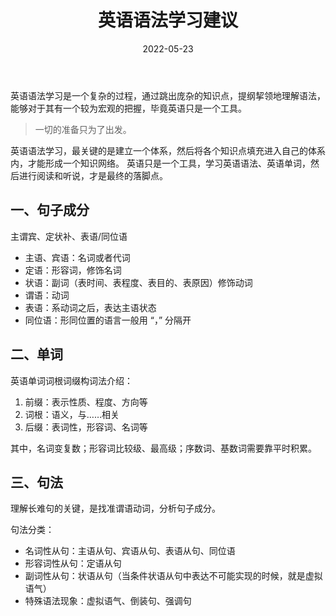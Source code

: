 ﻿---
title: 英语语法学习建议
date: 2022-05-23
categories:
   - 语言学习
   - 英语语法
tags: 
   - 英语
   - 语法
   - 建议 
---

英语语法学习是一个复杂的过程，通过跳出庞杂的知识点，提纲挈领地理解语法，能够对于其有一个较为宏观的把握，毕竟英语只是一个工具。
<!-- more -->

> 一切的准备只为了出发。

英语语法学习，最关键的是建立一个体系，然后将各个知识点填充进入自己的体系内，才能形成一个知识网络。
英语只是一个工具，学习英语语法、英语单词，然后进行阅读和听说，才是最终的落脚点。

## 一、句子成分

主谓宾、定状补、表语/同位语

- 主语、宾语：名词或者代词
- 定语：形容词，修饰名词
- 状语：副词（表时间、表程度、表目的、表原因）修饰动词
- 谓语：动词
- 表语：系动词之后，表达主语状态
- 同位语：形同位置的语言一般用 “，” 分隔开

## 二、单词

英语单词词根词缀构词法介绍：

1. 前缀：表示性质、程度、方向等
2. 词根：语义，与……相关
3. 后缀：表词性，形容词、名词等

其中，名词变复数；形容词比较级、最高级；序数词、基数词需要靠平时积累。

## 三、句法

理解长难句的关键，是找准谓语动词，分析句子成分。

句法分类：

- 名词性从句：主语从句、宾语从句、表语从句、同位语
- 形容词性从句：定语从句
- 副词性从句：状语从句（当条件状语从句中表达不可能实现的时候，就是虚拟语气）
- 特殊语法现象：虚拟语气、倒装句、强调句
